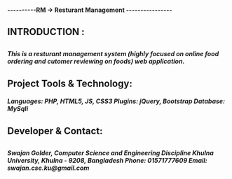 <h4>----------RM -> Resturant Management ----------------</h4>


<h2> INTRODUCTION : <h2>
<h5>This is a resturant management system (highly focused on online food ordering and cutomer reviewing on foods) web application.</h5>


<h2>Project Tools & Technology:</h2>
<h5>Languages: PHP, HTML5, JS, CSS3 Plugins: jQuery, Bootstrap Database: MySqli</h5>


<h2>Developer & Contact:<h2>
<h5>Swajan Golder, Computer Science and Engineering Discipline Khulna University, Khulna - 9208, Bangladesh Phone: 01571777609 Email: swajan.cse.ku@gmail.com<h5>
